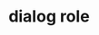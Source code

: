 ---
{
  "title": "dialog role",
  "description": "A dialog is a descendant window of the primary window of a web application. For HTML pages, the primary application window is the entire web document, i.e., the body element.",
  "category": "aria",
  "keywords": [
    "dialog role"
  ],
  "last_test_date": "2019-08-13",
  "test_results_url": "https://a11ysupport.io/tech/aria/dialog_role",
  "test_url": "https://a11ysupport.io/tech/aria/dialog_role",
  "stats": {
    "jaws": {
      "chrome": {
        "74-88": "a"
      },
      "ie": {
        "11-11.253": "a"
      },
      "firefox": {
        "66-85": "a"
      }
    },
    "narrator": {
      "edge": {
        "44.17763-88": "a"
      }
    },
    "nvda": {
      "chrome": {
        "74-88": "y"
      },
      "firefox": {
        "64.0.2-85": "y"
      }
    },
    "orca": {
      "firefox": {
        "69-85": "a"
      }
    },
    "talkback": {
      "and_chr": {
        "67-88": "a"
      }
    },
    "vo_ios": {
      "ios_saf": {
        "12.1.2-14.3": "a"
      }
    },
    "vo_macos": {
      "safari": {
        "12.0.2-14.0.3": "a"
      }
    }
  },
  "links": {
    "ARIA spec for dialog": "https://www.w3.org/TR/wai-aria-1.1/#dialog"
  }
}
---